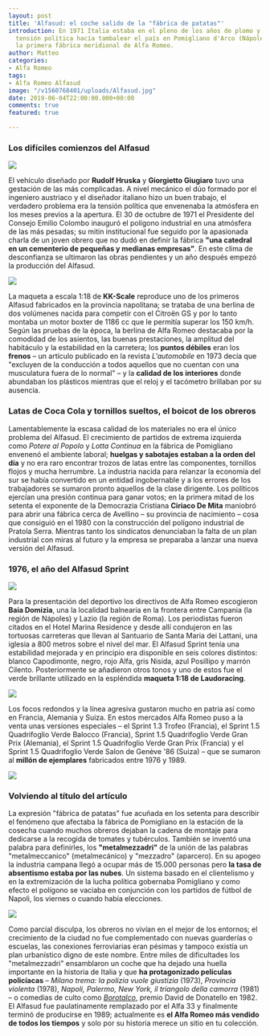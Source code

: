 ```yaml
---
layout: post
title: 'Alfasud: el coche salido de la "fábrica de patatas"'
introduction: En 1971 Italia estaba en el pleno de los años de plomo y mientras la
  tensión política hacía tambalear el país en Pomigliano d'Arco (Nápoles) se ultimaba
  la primera fábrica meridional de Alfa Romeo.
author: Matteo
categories:
- Alfa Romeo
tags:
- Alfa Romeo Alfasud
image: "/v1560768401/uploads/Alfasud.jpg"
date: 2019-06-04T22:00:00.000+00:00
comments: true
featured: true

---
```

### Los difíciles comienzos del Alfasud

<img src="https://images-na.ssl-images-amazon.com/images/I/61SWUT4zPuL._SL1000_.jpg" class="responsive-img center">

El vehículo diseñado por **Rudolf Hruska** y **Giorgietto Giugiaro** tuvo una gestación de las más complicadas. A nivel mecánico el dúo formado por el ingeniero austriaco y el diseñador italiano hizo un buen trabajo, el verdadero problema era la tensión política que envenenaba la atmósfera en los meses previos a la apertura. El 30 de octubre de 1971 el Presidente del Consejo Emilio Colombo inauguró el polígono industrial en una atmósfera de las más pesadas; su mitin institucional fue seguido por la apasionada charla de un joven obrero que no dudó en definir la fábrica **"una catedral en un cementerio de pequeñas y medianas empresas"**. En este clima de desconfianza se ultimaron las obras pendientes y un año después empezó la producción del Alfasud.

<img src="https://images-na.ssl-images-amazon.com/images/I/71NIx5rJccL._SL1075_.jpg" class="responsive-img center">

La maqueta a escala 1:18 de **KK-Scale** reproduce uno de los primeros Alfasud fabricados en la provincia napolitana; se trataba de una berlina de dos volúmenes nacida para competir con el Citroën GS y por lo tanto montaba un motor boxter de 1186 cc que le permitía superar los 150 km/h. Según las pruebas de la época, la berlina de Alfa Romeo destacaba por la comodidad de los asientos, las buenas prestaciones, la amplitud del habitáculo y la estabilidad en la carretera; los **puntos débiles** eran los **frenos** – un artículo publicado en la revista _L'automobile_ en 1973 decía que "excluyen de la conducción a todos aquellos que no cuentan con una musculatura fuera de lo normal" – y la **calidad de los interiores** donde abundaban los plásticos mientras que el reloj y el tacómetro brillaban por su ausencia.

### Latas de Coca Cola y tornillos sueltos, el boicot de los obreros

Lamentablemente la escasa calidad de los materiales no era el único problema del Alfasud. El crecimiento de partidos de extrema izquierda como _Potere al Popolo_ y _Lotta Continua_ en la fábrica de Pomigliano envenenó el ambiente laboral; **huelgas y sabotajes estaban a la orden del día** y no era raro encontrar trozos de latas entre las componentes, tornillos flojos y mucha herrumbre. La industria nacida para relanzar la economía del sur se había convertido en un entidad ingobernable y a los errores de los trabajadores se sumaron pronto aquellos de la clase dirigente. Los políticos ejercían una presión continua para ganar votos; en la primera mitad de los setenta el exponente de la Democrazia Cristiana **Ciriaco De Mita** maniobró para abrir una fábrica cerca de Avellino – su provincia de nacimiento – cosa que consiguió en el 1980 con la construcción del polígono industrial de Pratola Serra. Mientras tanto los sindicatos denunciaban la falta de un plan industrial con miras al futuro y la empresa se preparaba a lanzar una nueva versión del Alfasud.

### 1976, el año del Alfasud Sprint

<img src="https://images-na.ssl-images-amazon.com/images/I/41NpYkewyPL.jpg" class="responsive-img center">

Para la presentación del deportivo los directivos de Alfa Romeo escogieron **Baia Domizia**, una la localidad balnearia en la frontera entre Campania (la región de Nápoles) y Lazio (la región de Roma). Los periodistas fueron citados en el Hotel Marina Residence y desde allí condujeron en las tortuosas carreteras que llevan al Santuario de Santa Maria dei Lattani, una iglesia a 800 metros sobre el nivel del mar. El Alfasud Sprint tenía una estabilidad mejorada y en principio era disponible en seis colores distintos: blanco Capodimonte, negro, rojo Alfa, gris Nisida, azul Posillipo y marrón Cilento. Posteriormente se añadieron otros tonos y uno de estos fue el verde brillante utilizado en la espléndida **maqueta 1:18 de Laudoracing**.

<img src="https://images-na.ssl-images-amazon.com/images/I/41ptXTwcOdL.jpg" class="responsive-img center">

Los focos redondos y la línea agresiva gustaron mucho en patria así como en Francia, Alemania y Suiza. En estos mercados Alfa Romeo puso a la venta unas versiones especiales – el Sprint 1.3 Trofeo (Francia), el Sprint 1.5 Quadrifoglio Verde Balocco (Francia), Sprint 1.5 Quadrifoglio Verde Gran Prix (Alemania), el Sprint 1.5 Quadrifoglio Verde Gran Prix (Francia) y el Sprint 1.5 Quadrifoglio Verde Salon de Genève '86 (Suiza) – que se sumaron al **millón de ejemplares** fabricados entre 1976 y 1989.

<img src="https://images-na.ssl-images-amazon.com/images/I/41uuvKboJ8L.jpg" class="responsive-img center">

### Volviendo al título del artículo

La expresión "fábrica de patatas" fue acuñada en los setenta para describir el fenómeno que afectaba la fábrica de Pomigliano en la estación de la cosecha cuando muchos obreros dejaban la cadena de montaje para dedicarse a la recogida de tomates y tubérculos. También se inventó una palabra para definirles, los **"metalmezzadri"** de la unión de las palabras "metalmeccanico" (metalmecánico) y "mezzadro" (aparcero). En su apogeo la industria campana llegó a ocupar más de 15.000 personas pero **la tasa de absentismo estaba por las nubes**. Un sistema basado en el clientelismo y en la extremización de la lucha política gobernaba Pomigliano y como efecto el polígono se vaciaba en conjunción con los partidos de fútbol de Napoli, los viernes o cuando había elecciones.

<img src="https://images-na.ssl-images-amazon.com/images/I/51bAyQaUigL._SL1025_.jpg" class="responsive-img center">

Como parcial disculpa, los obreros no vivían en el mejor de los entornos; el crecimiento de la ciudad no fue complementado con nuevas guarderías o escuelas, las conexiones ferroviarias eran pésimas y tampoco existía un plan urbanístico digno de este nombre. Entre miles de dificultades los "metalmezzadri" ensamblaron un coche que ha dejado una huella importante en la historia de Italia y que **ha protagonizado películas policíacas** – _Milano trema: la polizia vuole giustizia_ (1973), _Provincia violenta_ (1978), _Napoli, Palermo, New York, il triangolo della camorra_ (1981) – o comedias de culto como [_Borotalco_](https://www.filmaffinity.com/es/film216729.html "Película Borotalco (1982)"), premio David de Donatello en 1982. El Alfasud fue paulatinamente remplazado por el Alfa 33 y finalmente terminó de producirse en 1989; actualmente es **el Alfa Romeo más vendido de todos los tiempos** y solo por su historia merece un sitio en tu colección.